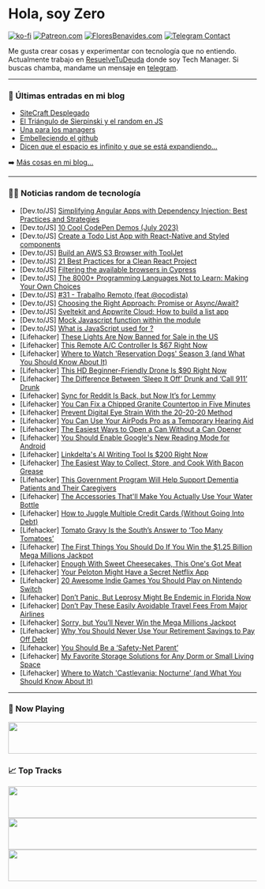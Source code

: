 # Hola, soy Zero

[![ko-fi](https://ko-fi.com/img/githubbutton_sm.svg)](https://ko-fi.com/J3J4N0LUK)
[![Patreon.com](https://img.shields.io/endpoint.svg?url=https%3A%2F%2Fshieldsio-patreon.vercel.app%2Fapi%3Fusername%3Dzerodragon%26type%3Dpatrons&style=for-the-badge)](https://patreon.com/zerodragon)
[![FloresBenavides.com](https://img.shields.io/website?down_message=oops&label=MiBlog&style=for-the-badge&up_message=online&url=https%3A%2F%2Ffloresbenavides.com)](https://floresbenavides.com)
[![Telegram Contact](https://img.shields.io/badge/escr%C3%ADbeme-ZeroDragon-%2326A5E4?style=for-the-badge&logo=telegram)](https://t.me/zerodragon)

Me gusta crear cosas y experimentar con tecnología que no entiendo.
Actualmente trabajo en [ResuelveTuDeuda](http://github.com/resuelve) donde soy Tech Manager.
Si buscas chamba, mandame un mensaje en [telegram](https://t.me/zerodragon).

---

### 📕 Últimas entradas en mi blog
<!-- BLOG-POST-LIST:START -->
- [SiteCraft Desplegado](https://floresbenavides.com/sitecraft-desplegado/)
- [El Triángulo de Sierpinski y el random en JS](https://floresbenavides.com/el-triangulo-de-sierpinski-y-el-random-en-js/)
- [Una para los managers](https://floresbenavides.com/una-para-los-managers/)
- [Embelleciendo el github](https://floresbenavides.com/embelleciendo-el-github/)
- [Dicen que el espacio es infinito y que se está expandiendo…](https://floresbenavides.com/dicen-que-el-espacio-es-infinito-y-que-se-esta-expandiendo/)
<!-- BLOG-POST-LIST:END -->

➡️ [Más cosas en mi blog...](https://floresbenavides.com)

---

### 👨‍💻 Noticias random de tecnología
<!-- TECH-POSTS:START -->
- [Dev.to/JS] [Simplifying Angular Apps with Dependency Injection: Best Practices and Strategies](https://dev.to/aymenmissaouii/simplifying-angular-apps-with-dependency-injection-best-practices-and-strategies-3a7i)
- [Dev.to/JS] [10 Cool CodePen Demos &lpar;July 2023&rpar;](https://dev.to/alvaromontoro/10-cool-codepen-demos-july-2023-590l)
- [Dev.to/JS] [Create a Todo List App with React-Native and Styled components](https://dev.to/nktechofficial/create-a-todo-list-app-with-react-native-and-styled-components-3gog)
- [Dev.to/JS] [Build an AWS S3 Browser with ToolJet](https://dev.to/tooljet/build-an-aws-s3-browser-with-tooljet-56d4)
- [Dev.to/JS] [21 Best Practices for a Clean React Project](https://dev.to/mohammadfaisal/21-best-practices-for-a-clean-react-project-jdf)
- [Dev.to/JS] [Filtering the available browsers in Cypress](https://dev.to/walmyrlimaesilv/filtering-the-available-browsers-in-cypress-1835)
- [Dev.to/JS] [The 8000+ Programming Languages Not to Learn: Making Your Own Choices](https://dev.to/isolderea/the-8000-programming-languages-not-to-learn-making-your-own-choices-52d7)
- [Dev.to/JS] [#31 - Trabalho Remoto &lpar;feat @ocodista&rpar;](https://dev.to/edgarberlinck/31-trabalho-remoto-feat-ocodista-c1l)
- [Dev.to/JS] [Choosing the Right Approach: Promise or Async/Await?](https://dev.to/geethanjaliks/choosing-the-right-approach-promise-or-asyncawait-4j15)
- [Dev.to/JS] [Sveltekit and Appwrite Cloud: How to build a list app](https://dev.to/terieyenike/sveltekit-and-appwrite-cloud-how-to-build-a-list-app-2174)
- [Dev.to/JS] [Mock Javascript function within the module](https://dev.to/ravimaharjan/mock-javascript-function-within-the-module-3b81)
- [Dev.to/JS] [What is JavaScript used for ?](https://dev.to/bindupatidar/what-is-javascript-used-for--54ge)
- [Lifehacker] [These Lights Are Now Banned for Sale in the US](https://lifehacker.com/these-lights-are-now-banned-for-sale-in-the-us-1850700832)
- [Lifehacker] [This Remote A/C Controller Is $67 Right Now](https://lifehacker.com/this-remote-a-c-controller-is-67-right-now-1850686436)
- [Lifehacker] [Where to Watch &#39;Reservation Dogs&#39; Season 3 &lpar;and What You Should Know About It&rpar;](https://lifehacker.com/where-to-watch-reservation-dogs-season-3-and-what-you-1850686196)
- [Lifehacker] [This HD Beginner-Friendly Drone Is $90 Right Now](https://lifehacker.com/this-hd-beginner-friendly-drone-is-90-right-now-1850686579)
- [Lifehacker] [The Difference Between ‘Sleep It Off’ Drunk and ‘Call 911’ Drunk](https://lifehacker.com/is-your-friend-sleep-it-off-drunk-or-call-911-drunk-1725380214)
- [Lifehacker] [Sync for Reddit Is Back, but Now It’s for Lemmy](https://lifehacker.com/sync-for-reddit-is-back-but-now-it-s-for-lemmy-1850700292)
- [Lifehacker] [You Can Fix a Chipped Granite Countertop in Five Minutes](https://lifehacker.com/you-can-fix-a-chipped-granite-countertop-in-five-minute-1850700006)
- [Lifehacker] [Prevent Digital Eye Strain With the 20-20-20 Method](https://lifehacker.com/prevent-digital-eye-strain-with-the-20-20-20-method-1850700377)
- [Lifehacker] [You Can Use Your AirPods Pro as a Temporary Hearing Aid](https://lifehacker.com/you-can-use-your-airpods-pro-as-a-temporary-hearing-aid-1850699565)
- [Lifehacker] [The Easiest Ways to Open a Can Without a Can Opener](https://lifehacker.com/the-easiest-ways-to-open-a-can-without-a-can-opener-1849462161)
- [Lifehacker] [You Should Enable Google&#39;s New Reading Mode for Android](https://lifehacker.com/you-should-enable-googles-new-reading-mode-for-android-1850698994)
- [Lifehacker] [Linkdelta&#39;s AI Writing Tool Is $200 Right Now](https://lifehacker.com/linkdeltas-ai-writing-tool-is-200-right-now-1850686156)
- [Lifehacker] [The Easiest Way to Collect, Store, and Cook With Bacon Grease](https://lifehacker.com/how-to-collect-store-and-cook-with-bacon-grease-1833410977)
- [Lifehacker] [This Government Program Will Help Support Dementia Patients and Their Caregivers](https://lifehacker.com/apply-for-this-government-program-if-you-care-for-someo-1850697731)
- [Lifehacker] [The Accessories That&#39;ll Make You Actually Use Your Water Bottle](https://lifehacker.com/the-accessories-thatll-make-you-actually-use-your-water-1850698716)
- [Lifehacker] [How to Juggle Multiple Credit Cards &lpar;Without Going Into Debt&rpar;](https://lifehacker.com/how-to-juggle-multiple-credit-cards-without-going-into-1850697565)
- [Lifehacker] [Tomato Gravy Is the South’s Answer to ‘Too Many Tomatoes’](https://lifehacker.com/tomato-gravy-is-the-south-s-answer-to-too-many-tomatoe-1850697677)
- [Lifehacker] [The First Things You Should Do If You Win the $1.25 Billion Mega Millions Jackpot](https://lifehacker.com/here-s-what-to-do-if-you-win-the-mega-millions-lottery-1849342195)
- [Lifehacker] [Enough With Sweet Cheesecakes, This One&#39;s Got Meat](https://lifehacker.com/enough-with-sweet-cheesecakes-this-ones-got-meat-1850697656)
- [Lifehacker] [Your Peloton Might Have a Secret Netflix App](https://lifehacker.com/check-your-peloton-for-a-secret-netflix-app-1850699394)
- [Lifehacker] [20 Awesome Indie Games You Should Play on Nintendo Switch](https://lifehacker.com/best-indie-games-nintendo-switch-1850699453)
- [Lifehacker] [Don’t Panic, But Leprosy Might Be Endemic in Florida Now](https://lifehacker.com/don-t-panic-but-leprosy-might-be-endemic-in-florida-no-1850697569)
- [Lifehacker] [Don’t Pay These Easily Avoidable Travel Fees From Major Airlines](https://lifehacker.com/don-t-pay-these-easily-avoidable-travel-fees-from-major-1850697515)
- [Lifehacker] [Sorry, but You’ll Never Win the Mega Millions Jackpot](https://lifehacker.com/winning-the-powerball-lottery-won-t-solve-your-problems-1752378740)
- [Lifehacker] [Why You Should Never Use Your Retirement Savings to Pay Off Debt](https://lifehacker.com/why-you-should-never-use-your-retirement-savings-to-pay-1850696666)
- [Lifehacker] [You Should Be a ‘Safety-Net Parent’](https://lifehacker.com/you-should-be-a-safety-net-parent-1850690958)
- [Lifehacker] [My Favorite Storage Solutions for Any Dorm or Small Living Space](https://lifehacker.com/my-favorite-storage-solutions-for-any-dorm-or-small-liv-1850695911)
- [Lifehacker] [Where to Watch &#39;Castlevania: Nocturne&#39; &lpar;and What You Should Know About It&rpar;](https://lifehacker.com/where-to-watch-castlevania-nocturne-and-what-you-shou-1850686916)<!-- TECH-POSTS:END -->

---

### 🎵 Now Playing
<a href="https://spotify-now-playing-dun.vercel.app/now-playing?open"><img src="https://spotify-now-playing-dun.vercel.app/now-playing" width="540" height="64"></a>

### 📈 Top Tracks
<a href="https://spotify-now-playing-dun.vercel.app/top-tracks?i=1&open"><img src="https://spotify-now-playing-dun.vercel.app/top-tracks?i=1" width="540" height="64"></a>
<a href="https://spotify-now-playing-dun.vercel.app/top-tracks?i=2&open"><img src="https://spotify-now-playing-dun.vercel.app/top-tracks?i=2" width="540" height="64"></a>
<a href="https://spotify-now-playing-dun.vercel.app/top-tracks?i=3&open"><img src="https://spotify-now-playing-dun.vercel.app/top-tracks?i=3" width="540" height="64"></a>
